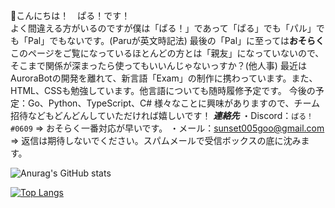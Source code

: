 👋こんにちは！　ぱる！です！<br>
よく間違える方がいるのですが僕は「ぱる！」であって「ぱる」でも「パル」でも「Pal」でもないです。(Paruが英文時記法)
最後の「Pal」に至っては**おそらく**このページをご覧になっているほとんどの方とは「親友」になっていないので、そこまで関係が深まったら使ってもいいんじゃないっすか？(他人事)
最近はAuroraBotの開発を離れて、新言語「Exam」の制作に携わっています。また、HTML、CSSも勉強しています。他言語についても随時履修予定です。
今後の予定：Go、Python、TypeScript、C#
様々なことに興味がありますので、チーム招待などもどんどんしていただければ嬉しいです！
**_連絡先_**
・Discord：`ぱる！#0609` => おそらく一番対応が早いです。
・メール：sunset005goo@gmail.com => 返信は期待しないでください。スパムメールで受信ボックスの底に沈みます。

![Anurag's GitHub stats](https://github-readme-stats.vercel.app/api?username=Parunanodesu&show_icons=true&title_color=5865F2&text_color=5865F2&icon_color=ED4245&bg_color=60,FEE75C,57F287&locale=en&border_radius=true)

[![Top Langs](https://github-readme-stats.vercel.app/api/top-langs/?username=Parunanodesu&layout=compact)](https://github.com/anuraghazra/github-readme-stats)

<!---
Parunanodesu/Parunanodesu is a ✨ special ✨ repository because its `README.md` (this file) appears on your GitHub profile.
You can click the Preview link to take a look at your changes.
--->
